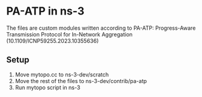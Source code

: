 # PA-ATP in ns-3
The files are custom modules written according to PA-ATP: Progress-Aware Transmission Protocol for In-Network Aggregation (10.1109/ICNP59255.2023.10355636)

## Setup
1. Move mytopo.cc to ns-3-dev/scratch
2. Move the rest of the files to ns-3-dev/contrib/pa-atp
3. Run mytopo script in ns-3
